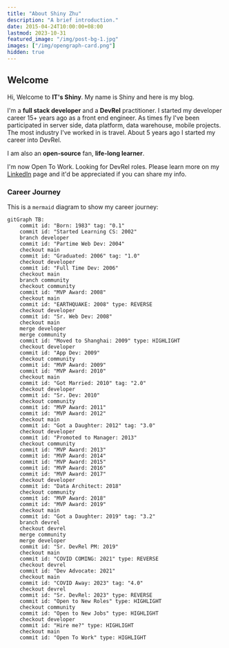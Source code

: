 ```yaml
---
title: "About Shiny Zhu"
description: "A brief introduction."
date: 2015-04-24T10:00:00+08:00
lastmod: 2023-10-31
featured_image: "/img/post-bg-1.jpg"
images: ["/img/opengraph-card.png"]
hidden: true
---
```


## Welcome

Hi, Welcome to **IT's Shiny**. My name is Shiny and here is my blog.

I'm a **full stack developer** and a **DevRel** practitioner. I started my developer career 15+ years ago as a front end engineer. As times fly I've been participated in server side, data platform, data warehouse, mobile projects. The most industry I've worked in is travel. About 5 years ago I started my career into DevRel.

I am also an **open-source** fan, **life-long learner**.

I'm now Open To Work. Looking for DevRel roles. Please learn more on my [LinkedIn](https://www.linkedin.com/in/shinyzhu/) page and it'd be appreciated if you can share my info.

### Career Journey

This is a `mermaid` diagram to show my career journey:

```mermaid
gitGraph TB:
    commit id: "Born: 1983" tag: "0.1"
    commit id: "Started Learning CS: 2002"
    branch developer
    commit id: "Partime Web Dev: 2004"
    checkout main
    commit id: "Graduated: 2006" tag: "1.0"
    checkout developer
    commit id: "Full Time Dev: 2006"
    checkout main
    branch community
    checkout community
    commit id: "MVP Award: 2008"
    checkout main
    commit id: "EARTHQUAKE: 2008" type: REVERSE
    checkout developer
    commit id: "Sr. Web Dev: 2008"
    checkout main
    merge developer
    merge community
    commit id: "Moved to Shanghai: 2009" type: HIGHLIGHT
    checkout developer
    commit id: "App Dev: 2009"
    checkout community
    commit id: "MVP Award: 2009"
    commit id: "MVP Award: 2010"
    checkout main
    commit id: "Got Married: 2010" tag: "2.0"
    checkout developer
    commit id: "Sr. Dev: 2010"
    checkout community
    commit id: "MVP Award: 2011"
    commit id: "MVP Award: 2012"
    checkout main
    commit id: "Got a Daughter: 2012" tag: "3.0"
    checkout developer
    commit id: "Promoted to Manager: 2013"
    checkout community
    commit id: "MVP Award: 2013"
    commit id: "MVP Award: 2014"
    commit id: "MVP Award: 2015"
    commit id: "MVP Award: 2016"
    commit id: "MVP Award: 2017"
    checkout developer
    commit id: "Data Architect: 2018"
    checkout community
    commit id: "MVP Award: 2018"
    commit id: "MVP Award: 2019"
    checkout main
    commit id: "Got a Daughter: 2019" tag: "3.2"
    branch devrel
    checkout devrel
    merge community
    merge developer
    commit id: "Sr. DevRel PM: 2019"
    checkout main
    commit id: "COVID COMING: 2021" type: REVERSE
    checkout devrel
    commit id: "Dev Advocate: 2021"
    checkout main
    commit id: "COVID Away: 2023" tag: "4.0"
    checkout devrel
    commit id: "Sr. DevRel: 2023" type: REVERSE
    commit id: "Open to New Roles" type: HIGHLIGHT
    checkout community
    commit id: "Open to New Jobs" type: HIGHLIGHT
    checkout developer
    commit id: "Hire me?" type: HIGHLIGHT
    checkout main
    commit id: "Open To Work" type: HIGHLIGHT
```



